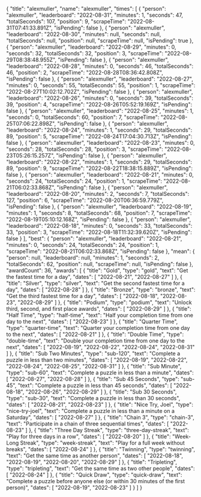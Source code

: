 {
  "title": "alexmuller",
  "name": "alexmuller",
  "times": [
    {
      "person": "alexmuller",
      "leaderboard": "2022-08-31",
      "minutes": 1,
      "seconds": 47,
      "totalSeconds": 107,
      "position": 9,
      "scrapeTime": "2022-08-31T07:41:33.891Z",
      "isPending": false
    },
    {
      "person": "alexmuller",
      "leaderboard": "2022-08-30",
      "minutes": null,
      "seconds": null,
      "totalSeconds": null,
      "position": null,
      "scrapeTime": null,
      "isPending": true
    },
    {
      "person": "alexmuller",
      "leaderboard": "2022-08-29",
      "minutes": 0,
      "seconds": 32,
      "totalSeconds": 32,
      "position": 3,
      "scrapeTime": "2022-08-29T08:38:48.955Z",
      "isPending": false
    },
    {
      "person": "alexmuller",
      "leaderboard": "2022-08-28",
      "minutes": 0,
      "seconds": 46,
      "totalSeconds": 46,
      "position": 2,
      "scrapeTime": "2022-08-28T08:36:42.808Z",
      "isPending": false
    },
    {
      "person": "alexmuller",
      "leaderboard": "2022-08-27",
      "minutes": 0,
      "seconds": 55,
      "totalSeconds": 55,
      "position": 1,
      "scrapeTime": "2022-08-27T10:02:12.702Z",
      "isPending": false
    },
    {
      "person": "alexmuller",
      "leaderboard": "2022-08-26",
      "minutes": 0,
      "seconds": 39,
      "totalSeconds": 39,
      "position": 4,
      "scrapeTime": "2022-08-26T05:52:19.169Z",
      "isPending": false
    },
    {
      "person": "alexmuller",
      "leaderboard": "2022-08-25",
      "minutes": 1,
      "seconds": 0,
      "totalSeconds": 60,
      "position": 7,
      "scrapeTime": "2022-08-25T07:06:22.898Z",
      "isPending": false
    },
    {
      "person": "alexmuller",
      "leaderboard": "2022-08-24",
      "minutes": 1,
      "seconds": 29,
      "totalSeconds": 89,
      "position": 5,
      "scrapeTime": "2022-08-24T17:04:30.713Z",
      "isPending": false
    },
    {
      "person": "alexmuller",
      "leaderboard": "2022-08-23",
      "minutes": 0,
      "seconds": 28,
      "totalSeconds": 28,
      "position": 3,
      "scrapeTime": "2022-08-23T05:26:15.257Z",
      "isPending": false
    },
    {
      "person": "alexmuller",
      "leaderboard": "2022-08-22",
      "minutes": 1,
      "seconds": 29,
      "totalSeconds": 89,
      "position": 9,
      "scrapeTime": "2022-08-22T18:38:15.889Z",
      "isPending": false
    },
    {
      "person": "alexmuller",
      "leaderboard": "2022-08-21",
      "minutes": 0,
      "seconds": 24,
      "totalSeconds": 24,
      "position": 1,
      "scrapeTime": "2022-08-21T06:02:33.868Z",
      "isPending": false
    },
    {
      "person": "alexmuller",
      "leaderboard": "2022-08-20",
      "minutes": 2,
      "seconds": 7,
      "totalSeconds": 127,
      "position": 6,
      "scrapeTime": "2022-08-20T06:36:59.779Z",
      "isPending": false
    },
    {
      "person": "alexmuller",
      "leaderboard": "2022-08-19",
      "minutes": 1,
      "seconds": 8,
      "totalSeconds": 68,
      "position": 7,
      "scrapeTime": "2022-08-19T05:10:12.168Z",
      "isPending": false
    },
    {
      "person": "alexmuller",
      "leaderboard": "2022-08-18",
      "minutes": 0,
      "seconds": 33,
      "totalSeconds": 33,
      "position": 3,
      "scrapeTime": "2022-08-18T11:32:39.620Z",
      "isPending": false
    }
  ],
  "best": {
    "person": "alexmuller",
    "leaderboard": "2022-08-21",
    "minutes": 0,
    "seconds": 24,
    "totalSeconds": 24,
    "position": 1,
    "scrapeTime": "2022-08-21T06:02:33.868Z",
    "isPending": false
  },
  "mean": {
    "person": null,
    "leaderboard": null,
    "minutes": 1,
    "seconds": 2,
    "totalSeconds": 62,
    "position": null,
    "scrapeTime": null,
    "isPending": false
  },
  "awardCount": 36,
  "awards": [
    {
      "title": "Gold",
      "type": "gold",
      "text": "Get the fastest time for a day",
      "dates": [
        "2022-08-21",
        "2022-08-27"
      ]
    },
    {
      "title": "Silver",
      "type": "silver",
      "text": "Get the second fastest time for a day",
      "dates": [
        "2022-08-28"
      ]
    },
    {
      "title": "Bronze",
      "type": "bronze",
      "text": "Get the third fastest time for a day",
      "dates": [
        "2022-08-18",
        "2022-08-23",
        "2022-08-29"
      ]
    },
    {
      "title": "Podium",
      "type": "podium",
      "text": "Unlock third, second, and first place awards",
      "dates": [
        "2022-08-29"
      ]
    },
    {
      "title": "Half Time",
      "type": "half-time",
      "text": "Half your completion time from one day to the next",
      "dates": [
        "2022-08-23"
      ]
    },
    {
      "title": "Quarter Time",
      "type": "quarter-time",
      "text": "Quarter your completion time from one day to the next",
      "dates": [
        "2022-08-21"
      ]
    },
    {
      "title": "Double Time",
      "type": "double-time",
      "text": "Double your completion time from one day to the next",
      "dates": [
        "2022-08-19",
        "2022-08-22",
        "2022-08-24",
        "2022-08-31"
      ]
    },
    {
      "title": "Sub Two Minutes",
      "type": "sub-120",
      "text": "Complete a puzzle in less than two minutes",
      "dates": [
        "2022-08-19",
        "2022-08-22",
        "2022-08-24",
        "2022-08-25",
        "2022-08-31"
      ]
    },
    {
      "title": "Sub Minute",
      "type": "sub-60",
      "text": "Complete a puzzle in less than a minute",
      "dates": [
        "2022-08-27",
        "2022-08-28"
      ]
    },
    {
      "title": "Sub 45 Seconds",
      "type": "sub-45",
      "text": "Complete a puzzle in less than 45 seconds",
      "dates": [
        "2022-08-18",
        "2022-08-26",
        "2022-08-29"
      ]
    },
    {
      "title": "Sub 30 Seconds",
      "type": "sub-30",
      "text": "Complete a puzzle in less than 30 seconds",
      "dates": [
        "2022-08-21",
        "2022-08-23"
      ]
    },
    {
      "title": "Nice Try, Joel",
      "type": "nice-try-joel",
      "text": "Complete a puzzle in less than a minute on a Saturday",
      "dates": [
        "2022-08-27"
      ]
    },
    {
      "title": "Chain 3",
      "type": "chain-3",
      "text": "Participate in a chain of three sequential times",
      "dates": [
        "2022-08-23"
      ]
    },
    {
      "title": "Three Day Streak",
      "type": "three-day-streak",
      "text": "Play for three days in a row",
      "dates": [
        "2022-08-20"
      ]
    },
    {
      "title": "Week-Long Streak",
      "type": "week-streak",
      "text": "Play for a full week without breaks",
      "dates": [
        "2022-08-24"
      ]
    },
    {
      "title": "Twinning",
      "type": "twinning",
      "text": "Get the same time as another person",
      "dates": [
        "2022-08-18",
        "2022-08-19",
        "2022-08-20",
        "2022-08-29"
      ]
    },
    {
      "title": "Tripleting",
      "type": "tripleting",
      "text": "Get the same time as two other people",
      "dates": [
        "2022-08-24"
      ]
    },
    {
      "title": "Quick Draw",
      "type": "quick-draw",
      "text": "Complete a puzzle before anyone else (or within 30 minutes of the first person)",
      "dates": [
        "2022-08-19",
        "2022-08-23"
      ]
    }
  ]
}